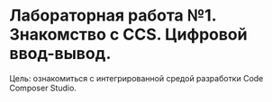 # Лабораторная работа №1. Знакомство с CCS. Цифровой ввод-вывод.

Цель: ознакомиться с интегрированной средой разработки Code Composer Studio.
